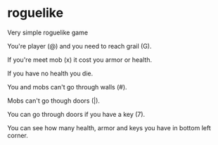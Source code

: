 # roguelike
Very simple roguelike game

You're player (@) and you need to reach grail (G).

If you're meet mob (x) it cost you armor or health.

If you have no health you die.

You and mobs can't go through walls (#).

Mobs can't go though doors (|).

You can go through doors if you have a key (7).

You can see how many health, armor and keys you have in bottom left corner.